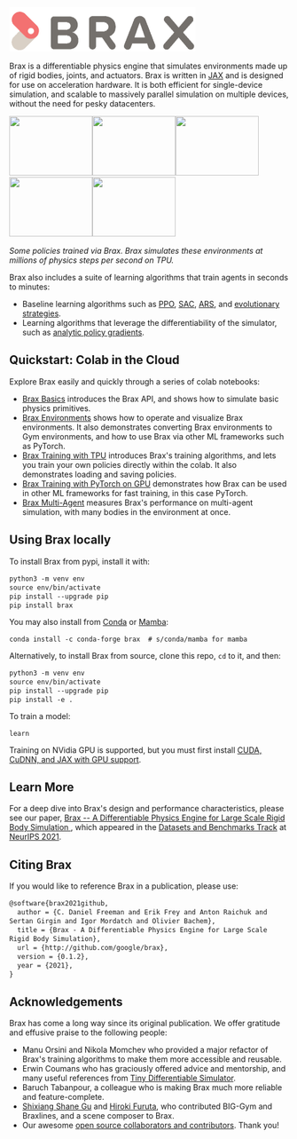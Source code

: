 <img src="https://github.com/google/brax/raw/main/docs/img/brax_logo.gif" width="336" height="80" alt="BRAX"/>

Brax is a differentiable physics engine that simulates environments made up of
rigid bodies, joints, and actuators. Brax is written in
[JAX](https://github.com/google/jax) and is designed for use on acceleration
hardware. It is both efficient for single-device simulation, and scalable to
massively parallel simulation on multiple devices, without the need for pesky
datacenters.

<img src="https://github.com/google/brax/raw/main/docs/img/ant.gif" width="150" height="107"/><img src="https://github.com/google/brax/raw/main/docs/img/fetch.gif" width="150" height="107"/><img src="https://github.com/google/brax/raw/main/docs/img/grasp.gif" width="150" height="107"/><img src="https://github.com/google/brax/raw/main/docs/img/halfcheetah.gif" width="150" height="107"/><img src="https://github.com/google/brax/raw/main/docs/img/humanoid.gif" width="150" height="107"/>

*Some policies trained via Brax. Brax simulates these environments at millions
of physics steps per second on TPU.*

Brax also includes a suite of learning algorithms that train agents in seconds
to minutes:

*   Baseline learning algorithms such as
    [PPO](https://github.com/google/brax/blob/main/brax/training/agents/ppo),
    [SAC](https://github.com/google/brax/blob/main/brax/training/agents/sac),
    [ARS](https://github.com/google/brax/blob/main/brax/training/agents/ars), and
    [evolutionary strategies](https://github.com/google/brax/blob/main/brax/training/agents/es).
*   Learning algorithms that leverage the differentiability of the simulator, such as [analytic policy gradients](https://github.com/google/brax/blob/main/brax/training/agents/apg).

## Quickstart: Colab in the Cloud

Explore Brax easily and quickly through a series of colab notebooks:

* [Brax Basics](https://colab.research.google.com/github/google/brax/blob/main/notebooks/basics.ipynb) introduces the Brax API, and shows how to simulate basic physics primitives.
* [Brax Environments](https://colab.research.google.com/github/google/brax/blob/main/notebooks/environments.ipynb) shows how to operate and visualize Brax environments. It also demonstrates converting Brax environments to Gym environments, and how to use Brax via other ML frameworks such as PyTorch.
* [Brax Training with TPU](https://colab.research.google.com/github/google/brax/blob/main/notebooks/training.ipynb) introduces Brax's training algorithms, and lets you train your own policies directly within the colab.  It also demonstrates loading and saving policies.
* [Brax Training with PyTorch on GPU](https://colab.research.google.com/github/google/brax/blob/main/notebooks/training_torch.ipynb) demonstrates how Brax can be used in other ML frameworks for fast training, in this case PyTorch.
* [Brax Multi-Agent](https://colab.research.google.com/github/google/brax/blob/main/notebooks/multiagent.ipynb) measures Brax's performance on multi-agent simulation, with many bodies in the environment at once.

## Using Brax locally

To install Brax from pypi, install it with:

```
python3 -m venv env
source env/bin/activate
pip install --upgrade pip
pip install brax
```

You may also install from [Conda](https://docs.conda.io/en/latest/) or [Mamba](https://github.com/mamba-org/mamba):

```
conda install -c conda-forge brax  # s/conda/mamba for mamba
```

Alternatively, to install Brax from source, clone this repo, `cd` to it, and then:

```
python3 -m venv env
source env/bin/activate
pip install --upgrade pip
pip install -e .
```

To train a model:

```
learn
```

Training on NVidia GPU is supported, but you must first install
[CUDA, CuDNN, and JAX with GPU support](https://github.com/google/jax#installation).

## Learn More

For a deep dive into Brax's design and performance characteristics, please see
our paper, [Brax -- A Differentiable Physics Engine for Large Scale Rigid Body Simulation
](https://arxiv.org/abs/2106.13281), which appeared in the [Datasets and Benchmarks Track](https://neurips.cc/Conferences/2021/CallForDatasetsBenchmarks) at [NeurIPS 2021](https://nips.cc/Conferences/2021).

## Citing Brax

If you would like to reference Brax in a publication, please use:

```
@software{brax2021github,
  author = {C. Daniel Freeman and Erik Frey and Anton Raichuk and Sertan Girgin and Igor Mordatch and Olivier Bachem},
  title = {Brax - A Differentiable Physics Engine for Large Scale Rigid Body Simulation},
  url = {http://github.com/google/brax},
  version = {0.1.2},
  year = {2021},
}
```

## Acknowledgements

Brax has come a long way since its original publication.  We offer gratitude and
effusive praise to the following people:

* Manu Orsini and Nikola Momchev who provided a major refactor of Brax's
training algorithms to make them more accessible and reusable.
* Erwin Coumans who has graciously offered advice and mentorship, and many
useful references from [Tiny Differentiable Simulator](https://github.com/erwincoumans/tiny-differentiable-simulator).
* Baruch Tabanpour, a colleague who is making Brax much more reliable and feature-complete.
* [Shixiang Shane Gu](https://sites.google.com/corp/view/gugurus) and [Hiroki Furuta](https://frt03.github.io/), who contributed BIG-Gym and Braxlines, and a scene composer to Brax.
* Our awesome [open source collaborators and contributors](https://github.com/google/brax/graphs/contributors).  Thank you!
